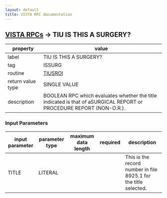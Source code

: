 ```yaml
---
layout: default
title: VISTA RPC documentation
---
```




## [VISTA RPCs](TableOfContent.md) &#8594; TIU IS THIS A SURGERY? 

 property | value 
--- | --- 
 label | TIU IS THIS A SURGERY?
 tag | ISSURG
 routine | [TIUSROI](http://code.osehra.org/dox/Routine_TIUSROI_source.html)
 return value type | SINGLE VALUE
 description | BOOLEAN RPC which evaluates whether the title indicated is that of aSURGICAL REPORT or PROCEDURE REPORT (NON-O.R.).

### Input Parameters

| input parameter | parameter type | maximum data length | required | description | 
| --- | --- | --- | --- | --- | 
| TITLE | LITERAL |  |  | This is the record number in file 8925.1 for the title selected. | 